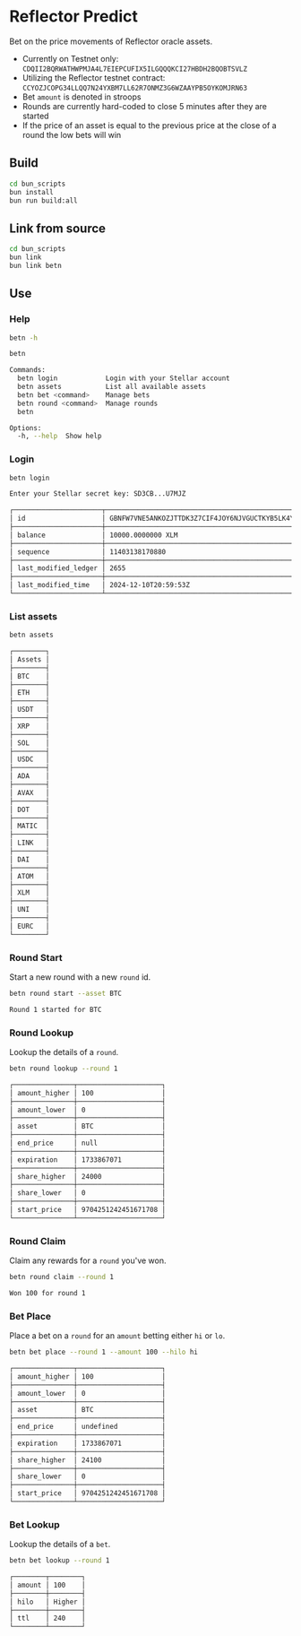 # Reflector Predict

Bet on the price movements of Reflector oracle assets.
* Currently on Testnet only: `CDQII2BQRWATHWPMJA4L7EIEPCUFIX5ILGQQQKCI27HBDH2BQOBTSVLZ`
* Utilizing the Reflector testnet contract: `CCYOZJCOPG34LLQQ7N24YXBM7LL62R7ONMZ3G6WZAAYPB5OYKOMJRN63`
* Bet `amount` is denoted in stroops
* Rounds are currently hard-coded to close 5 minutes after they are started
* If the price of an asset is equal to the previous price at the close of a round the low bets will win

## Build

```bash
cd bun_scripts
bun install
bun run build:all
```

## Link from source

```bash
cd bun_scripts
bun link
bun link betn
```

## Use

### Help

```bash
betn -h
```
```bash
betn

Commands:
  betn login            Login with your Stellar account
  betn assets           List all available assets
  betn bet <command>    Manage bets
  betn round <command>  Manage rounds
  betn                                                                 [default]

Options:
  -h, --help  Show help                                                [boolean]
```

### Login

```bash
betn login
```
```bash
Enter your Stellar secret key: SD3CB...U7MJZ
```
```bash
┌──────────────────────┬──────────────────────────────────────────────────────────┐
│ id                   │ GBNFW7VNE5ANKOZJTTDK3Z7CIF4JOY6NJVGUCTKYB5LK4YSNGFFTFQOL │
├──────────────────────┼──────────────────────────────────────────────────────────┤
│ balance              │ 10000.0000000 XLM                                        │
├──────────────────────┼──────────────────────────────────────────────────────────┤
│ sequence             │ 11403138170880                                           │
├──────────────────────┼──────────────────────────────────────────────────────────┤
│ last_modified_ledger │ 2655                                                     │
├──────────────────────┼──────────────────────────────────────────────────────────┤
│ last_modified_time   │ 2024-12-10T20:59:53Z                                     │
└──────────────────────┴──────────────────────────────────────────────────────────┘
```

### List assets

```bash
betn assets
```
```bash
┌────────┐
│ Assets │
├────────┤
│ BTC    │
├────────┤
│ ETH    │
├────────┤
│ USDT   │
├────────┤
│ XRP    │
├────────┤
│ SOL    │
├────────┤
│ USDC   │
├────────┤
│ ADA    │
├────────┤
│ AVAX   │
├────────┤
│ DOT    │
├────────┤
│ MATIC  │
├────────┤
│ LINK   │
├────────┤
│ DAI    │
├────────┤
│ ATOM   │
├────────┤
│ XLM    │
├────────┤
│ UNI    │
├────────┤
│ EURC   │
└────────┘
```

### Round Start

Start a new round with a new `round` id.

```bash
betn round start --asset BTC
```
```bash
Round 1 started for BTC
```

### Round Lookup

Lookup the details of a `round`.

```bash
betn round lookup --round 1
```
```bash
┌───────────────┬─────────────────────┐
│ amount_higher │ 100                 │
├───────────────┼─────────────────────┤
│ amount_lower  │ 0                   │
├───────────────┼─────────────────────┤
│ asset         │ BTC                 │
├───────────────┼─────────────────────┤
│ end_price     │ null                │
├───────────────┼─────────────────────┤
│ expiration    │ 1733867071          │
├───────────────┼─────────────────────┤
│ share_higher  │ 24000               │
├───────────────┼─────────────────────┤
│ share_lower   │ 0                   │
├───────────────┼─────────────────────┤
│ start_price   │ 9704251242451671708 │
└───────────────┴─────────────────────┘
```

### Round Claim

Claim any rewards for a `round` you've won.

```bash
betn round claim --round 1
```
```bash
Won 100 for round 1
```

### Bet Place

Place a bet on a `round` for an `amount` betting either `hi` or `lo`.

```bash
betn bet place --round 1 --amount 100 --hilo hi
```
```bash
┌───────────────┬─────────────────────┐
│ amount_higher │ 100                 │
├───────────────┼─────────────────────┤
│ amount_lower  │ 0                   │
├───────────────┼─────────────────────┤
│ asset         │ BTC                 │
├───────────────┼─────────────────────┤
│ end_price     │ undefined           │
├───────────────┼─────────────────────┤
│ expiration    │ 1733867071          │
├───────────────┼─────────────────────┤
│ share_higher  │ 24100               │
├───────────────┼─────────────────────┤
│ share_lower   │ 0                   │
├───────────────┼─────────────────────┤
│ start_price   │ 9704251242451671708 │
└───────────────┴─────────────────────┘
```

### Bet Lookup

Lookup the details of a `bet`.

```bash
betn bet lookup --round 1
```
```bash
┌────────┬────────┐
│ amount │ 100    │
├────────┼────────┤
│ hilo   │ Higher │
├────────┼────────┤
│ ttl    │ 240    │
└────────┴────────┘
```
